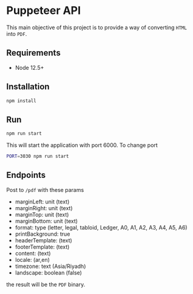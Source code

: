 # Puppeteer API

This main objective of this project is to provide a way of converting `HTML`
into `PDF`.

## Requirements

- Node 12.5+

## Installation

```sh
npm install
```

## Run

```sh
npm run start
```

This will start the application with port 6000.
To change port

```sh
PORT=3030 npm run start
```

## Endpoints

Post to `/pdf` with these params

- marginLeft: unit (text)
- marginRight: unit (text)
- marginTop: unit (text)
- marginBottom: unit (text)
- format: type (letter, legal, tabloid, Ledger, A0, A1, A2, A3, A4, A5, A6)
- printBackground: true
- headerTemplate: (text)
- footerTemplate: (text)
- content: (text)
- locale: (ar,en)
- timezone: text (Asia/Riyadh)
- landscape: boolean (false)

the result will be the `PDF` binary.
